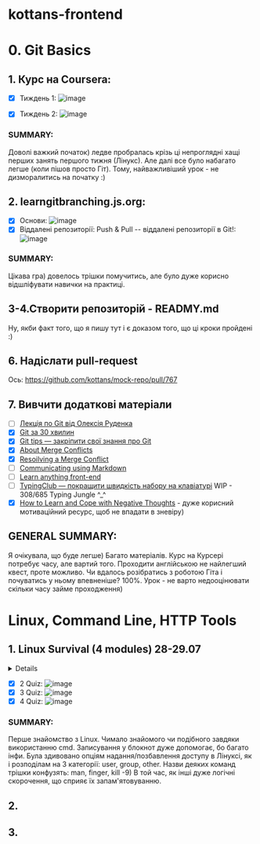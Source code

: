 # kottans-frontend
# 0. Git Basics

## 1. Курс нa Coursera:
- [x] Тиждень 1:
![image](https://user-images.githubusercontent.com/97355715/181358513-e6c999dc-d1f3-4826-a489-370655e94c4a.png)

- [x] Тиждень 2:
![image](https://user-images.githubusercontent.com/97355715/181475811-33273c07-2968-4866-9be0-632999f039af.png)

### SUMMARY:
Доволі важкий початок) ледве пробралась крізь ці непроглядні хащі перших занять першого тижня (Лінукс). Але далі все було набагато легше (коли пішов просто Гіт). Тому, найважливіший урок - не дизморалитись на початку :)

## 2. learngitbranching.js.org:
- [x] Основи:
![image](https://user-images.githubusercontent.com/97355715/181358066-c7dd0e64-88a7-4dd3-8eb2-ca3efb483f71.png)
- [x] Віддалені репозиторії: Push & Pull -- віддалені репозиторії в Git!:
![image](https://user-images.githubusercontent.com/97355715/181451001-5d1daed8-eef0-4782-bf12-1b0a1c91c631.png)

### SUMMARY:
Цікава гра) довелось трішки помучитись, але було дуже корисно відшліфувати навички на практиці.

## 3-4.Створити репозиторій - READMY.md
Ну, якби факт того, що я пишу тут і є доказом того, що ці кроки пройдені :)
## 6. Надіслати pull-request
Ось: https://github.com/kottans/mock-repo/pull/767
## 7. Вивчити додаткові матеріали
- [ ] [Лекція по Git від Олексія Руденка](https://www.youtube.com/playlist?list=PLS8sEUxbfFY9MnPIFPTNlaS5xX7P5Ge-5)
- [x] [Git за 30 хвилин](https://codeguida.com/post/453)
- [x] [Git tips — закріпити свої знання про Git](https://www.webfx.com/blog/web-design/git-tips/)
- [x] [About Merge Conflicts](https://docs.github.com/en/pull-requests/collaborating-with-pull-requests/addressing-merge-conflicts/about-merge-conflicts)
- [x] [Resoilving a Merge Conflict](https://docs.github.com/en/pull-requests/collaborating-with-pull-requests/addressing-merge-conflicts/resolving-a-merge-conflict-using-the-command-line)
- [ ] [Communicating using Markdown](https://lab.github.com/githubtraining/communicating-using-markdown)
- [ ] [Learn anything front-end](https://learn-anything.xyz/web-development/front-end)
- [ ] [TypingClub — покращити швидкість набору на клавіатурі](https://www.typingclub.com/) WIP - 308/685 Typing Jungle ^_^
- [x] [How to Learn and Cope with Negative Thoughts](https://guides.hexlet.io/learning/) - дуже корисний мотиваційний ресурс, щоб не впадати в зневіру)

## GENERAL SUMMARY:
Я очікувала, що буде легше) Багато матеріалів. Курс на Курсері потребує часу, але вартий того. Проходити англійською не найлегший квест, проте можливо. Чи вдалось розібратись з роботою Гіта і почуватись у ньому впевненіше? 100%. Урок - не варто недооцінювати скільки часу займе проходження)

# Linux, Command Line, HTTP Tools
## 1. Linux Survival (4 modules) 28-29.07
<details>
  - [x] 1 Quiz:
  <img src = "https://user-images.githubusercontent.com/97355715/181487413-849cf1cb-98d6-480e-8338-85d5833a9437.png">
</details>

- [x] 2 Quiz:
![image](https://user-images.githubusercontent.com/97355715/181627516-4e9f9e90-818b-40d4-af91-677a8d5fcfa3.png)
- [x] 3 Quiz:
![image](https://user-images.githubusercontent.com/97355715/181744716-2daa92e4-4282-4c3b-8436-9d094b4dee97.png)
- [x] 4 Quiz:
![image](https://user-images.githubusercontent.com/97355715/181748214-88268adb-5b2c-41a5-9cfd-2d04ab88b759.png)
### SUMMARY:
Перше знайомство з Linux. Чимало знайомого чи подібного завдяки використанню cmd. Записування у блокнот дуже допомогає, бо багато інфи. Була здивовано опціям надання/позбавлення доступу в Лінуксі, як і розподілам на 3 категорії: user, group, other. Назви деяких команд трішки конфузять: man, finger, kill -9) В той час, як інші дуже логічні скорочення, що сприяє їх запам'ятовуванню.
## 2.
## 3.
